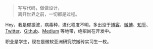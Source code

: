 > 写写代码，做做设计，  
> 离开世界之前，一切都是过程。

Hey，我是郁振波，病毒种，进化程度不明，多出没于[博客](http://yuzhenbo.yzb.life/)、[微博](https://www.weibo.com/5075809355/profile?topnav=1&wvr=6)、[知乎](https://www.zhihu.com/people/su-po-moon/activities)、[Twitter](https://twitter.com/ZhenboYu2)、[Github](http://github.com/yuzhenbo)、[Medium](https://medium.com/@yuzhenbo1995) 等地带，绝招尚在开发中。

职业是学生，现在是微软亚洲研究院搬砖实习生一枚。



